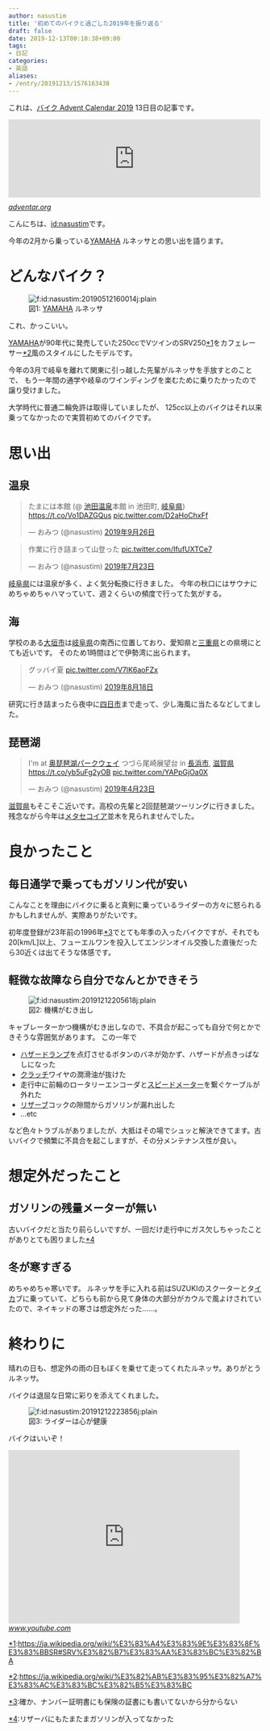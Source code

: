 ```yaml
---
author: nasustim
title: '初めてのバイクと過ごした2019年を振り返る'
draft: false
date: 2019-12-13T00:10:38+09:00
tags:
- 日記
categories:
- 英語
aliases:
- /entry/20191213/1576163438
---
```

<p>これは、<a href="https://adventar.org/calendars/4274">バイク Advent Calendar 2019</a> 13日目の記事です。</p>

<p><iframe src="https://hatenablog-parts.com/embed?url=https%3A%2F%2Fadventar.org%2Fcalendars%2F4274" title="バイク Advent Calendar 2019 - Adventar" class="embed-card embed-webcard" scrolling="no" frameborder="0" style="display: block; width: 100%; height: 155px; max-width: 500px; margin: 10px 0px;"></iframe><cite class="hatena-citation"><a href="https://adventar.org/calendars/4274">adventar.org</a></cite></p>

<p>こんにちは、<a href="http://blog.hatena.ne.jp/nasustim/">id:nasustim</a>です。</p>

<p>今年の2月から乗っている<a class="keyword" href="http://d.hatena.ne.jp/keyword/YAMAHA">YAMAHA</a> ルネッサとの思い出を語ります。</p>

<h1>どんなバイク？</h1>

<p><figure class="figure-image figure-image-fotolife" title="図1: YAMAHA ルネッサ"><span itemscope itemtype="http://schema.org/Photograph"><img loading="lazy" src="/images/20190512160014.jpg" alt="f:id:nasustim:20190512160014j:plain" title="" class="hatena-fotolife" itemprop="image"></span><figcaption>図1: <a class="keyword" href="http://d.hatena.ne.jp/keyword/YAMAHA">YAMAHA</a> ルネッサ</figcaption></figure></p>

<p>これ、かっこいい。</p>

<p><a class="keyword" href="http://d.hatena.ne.jp/keyword/YAMAHA">YAMAHA</a>が90年代に発売していた250ccでVツインのSRV250<a href="#f-e0e5ac4b" name="fn-e0e5ac4b" title="https://ja.wikipedia.org/wiki/%E3%83%A4%E3%83%9E%E3%83%8F%E3%83%BBSR#SRV%E3%82%B7%E3%83%AA%E3%83%BC%E3%82%BA">*1</a>をカフェレーサー<a href="#f-de683bbb" name="fn-de683bbb" title="https://ja.wikipedia.org/wiki/%E3%82%AB%E3%83%95%E3%82%A7%E3%83%AC%E3%83%BC%E3%82%B5%E3%83%BC">*2</a>風のスタイルにしたモデルです。</p>

<p>今年の3月で岐阜を離れて関東に引っ越した先輩がルネッサを手放すとのことで、
もう一年間の通学や岐阜のワインディングを楽むために乗りたかったので譲り受けました。</p>

<p>大学時代に普通二輪免許は取得していましたが、
125cc以上のバイクはそれ以来乗ってなかったので実質初めてのバイクです。</p>

<h1>思い出</h1>

<h2>温泉</h2>

<p><blockquote data-conversation="none" class="twitter-tweet" data-lang="ja"><p lang="ja" dir="ltr">たまには本館 (@ <a class="keyword" href="http://d.hatena.ne.jp/keyword/%C3%D3%C5%C4%B2%B9%C0%F4">池田温泉</a>本館 in 池田町, <a class="keyword" href="http://d.hatena.ne.jp/keyword/%B4%F4%C9%EC%B8%A9">岐阜県</a>) <a href="https://t.co/Vo1DAZGQus">https://t.co/Vo1DAZGQus</a> <a href="https://t.co/D2aHoChxFf">pic.twitter.com/D2aHoChxFf</a></p>&mdash; おみつ (@nasustim) <a href="https://twitter.com/nasustim/status/1177139245967974401?ref_src=twsrc%5Etfw">2019年9月26日</a></blockquote> <script async src="https://platform.twitter.com/widgets.js" charset="utf-8"></script> </p>

<p><blockquote data-conversation="none" class="twitter-tweet" data-lang="ja"><p lang="ja" dir="ltr">作業に行き詰まって山登った <a href="https://t.co/IfufUXTCe7">pic.twitter.com/IfufUXTCe7</a></p>&mdash; おみつ (@nasustim) <a href="https://twitter.com/nasustim/status/1153554685342580736?ref_src=twsrc%5Etfw">2019年7月23日</a></blockquote> <script async src="https://platform.twitter.com/widgets.js" charset="utf-8"></script> </p>

<p><a class="keyword" href="http://d.hatena.ne.jp/keyword/%B4%F4%C9%EC%B8%A9">岐阜県</a>には温泉が多く、よく気分転換に行きました。
今年の秋口にはサウナにめちゃめちゃハマっていて、週２くらいの頻度で行ってた気がする。</p>

<h2>海</h2>

<p>学校のある<a class="keyword" href="http://d.hatena.ne.jp/keyword/%C2%E7%B3%C0%BB%D4">大垣市</a>は<a class="keyword" href="http://d.hatena.ne.jp/keyword/%B4%F4%C9%EC%B8%A9">岐阜県</a>の南西に位置しており、愛知県と<a class="keyword" href="http://d.hatena.ne.jp/keyword/%BB%B0%BD%C5%B8%A9">三重県</a>との県境にとても近いです。
そのため1時間ほどで伊勢湾に出られます。</p>

<p><blockquote data-conversation="none" class="twitter-tweet" data-lang="ja"><p lang="ja" dir="ltr">グッバイ夏 <a href="https://t.co/V7lK6aoFZx">pic.twitter.com/V7lK6aoFZx</a></p>&mdash; おみつ (@nasustim) <a href="https://twitter.com/nasustim/status/1163098534146482176?ref_src=twsrc%5Etfw">2019年8月18日</a></blockquote> <script async src="https://platform.twitter.com/widgets.js" charset="utf-8"></script> </p>

<p>研究に行き詰まったら夜中に<a class="keyword" href="http://d.hatena.ne.jp/keyword/%BB%CD%C6%FC%BB%D4">四日市</a>まで走って、少し海風に当たるなどしてました。</p>

<h2>琵琶湖</h2>

<p><blockquote data-conversation="none" class="twitter-tweet" data-lang="ja"><p lang="ja" dir="ltr">I&#39;m at <a class="keyword" href="http://d.hatena.ne.jp/keyword/%B1%FC%C8%FC%C7%CA%B8%D0%A5%D1%A1%BC%A5%AF%A5%A6%A5%A7%A5%A4">奥琵琶湖パークウェイ</a> つづら尾崎展望台 in <a class="keyword" href="http://d.hatena.ne.jp/keyword/%C4%B9%C9%CD%BB%D4">長浜市</a>, <a class="keyword" href="http://d.hatena.ne.jp/keyword/%BC%A2%B2%EC%B8%A9">滋賀県</a> <a href="https://t.co/yb5uFg2yOB">https://t.co/yb5uFg2yOB</a> <a href="https://t.co/YAPpGjOa0X">pic.twitter.com/YAPpGjOa0X</a></p>&mdash; おみつ (@nasustim) <a href="https://twitter.com/nasustim/status/1120544991984672768?ref_src=twsrc%5Etfw">2019年4月23日</a></blockquote> <script async src="https://platform.twitter.com/widgets.js" charset="utf-8"></script> </p>

<p><a class="keyword" href="http://d.hatena.ne.jp/keyword/%BC%A2%B2%EC%B8%A9">滋賀県</a>もそこそこ近いです。高校の先輩と2回琵琶湖ツーリングに行きました。残念ながら今年は<a class="keyword" href="http://d.hatena.ne.jp/keyword/%A5%E1%A5%BF%A5%BB%A5%B3%A5%A4%A5%A2">メタセコイア</a>並木を見られませんでした。</p>

<h1>良かったこと</h1>

<h2>毎日通学で乗ってもガソリン代が安い</h2>

<p>こんなことを理由にバイクに乗ると真剣に乗っているライダーの方々に怒られるかもしれませんが、実際ありがたいです。</p>

<p>初年度登録が23年前の1996年<a href="#f-c5d1cb83" name="fn-c5d1cb83" title="確か、ナンバー証明書にも保険の証書にも書いてないから分からない">*3</a>でとても年季の入ったバイクですが、それでも20[km/L]以上、フューエルワンを投入してエンジンオイル交換した直後だったら30近くは出てそうな体感です。</p>

<h2>軽微な故障なら自分でなんとかできそう</h2>

<p><figure class="figure-image figure-image-fotolife" title="図2: 機構がむき出し"><span itemscope itemtype="http://schema.org/Photograph"><img loading="lazy" src="/images/20191212205618.jpg" alt="f:id:nasustim:20191212205618j:plain" title="" class="hatena-fotolife" itemprop="image"></span><figcaption>図2: 機構がむき出し</figcaption></figure></p>

<p>キャブレーターかつ機構がむき出しなので、不具合が起こっても自分で何とかできそうな雰囲気があります。
この一年で</p>

<ul>
<li><a class="keyword" href="http://d.hatena.ne.jp/keyword/%A5%CF%A5%B6%A1%BC%A5%C9%A5%E9%A5%F3%A5%D7">ハザードランプ</a>を点灯させるボタンのバネが効かず、ハザードが点きっぱなしになった</li>
<li><a class="keyword" href="http://d.hatena.ne.jp/keyword/%A5%AF%A5%E9%A5%C3%A5%C1">クラッチ</a>ワイヤの潤滑油が抜けた</li>
<li>走行中に前輪のロータリーエンコーダと<a class="keyword" href="http://d.hatena.ne.jp/keyword/%A5%B9%A5%D4%A1%BC%A5%C9%A5%E1%A1%BC%A5%BF%A1%BC">スピードメーター</a>を繋ぐケーブルが外れた</li>
<li><a class="keyword" href="http://d.hatena.ne.jp/keyword/%A5%EA%A5%B6%A1%BC%A5%D6">リザーブ</a>コックの隙間からガソリンが漏れ出した</li>
<li>...etc</li>
</ul>


<p>など色々トラブルがありましたが、大抵はその場でシュッと解決できてます。古いバイクで頻繁に不具合を起こしますが、その分メンテナンス性が良い。</p>

<h1>想定外だったこと</h1>

<h2>ガソリンの残量メーターが無い</h2>

<p>古いバイクだと当たり前らしいですが、一回だけ走行中にガス欠しちゃったことがありとても困りました<a href="#f-139f5003" name="fn-139f5003" title="リザーバにもたまたまガソリンが入ってなかった">*4</a></p>

<h2>冬が寒すぎる</h2>

<p>めちゃめちゃ寒いです。
ルネッサを手に入れる前はSUZUKIのスクーターとタ<a class="keyword" href="http://d.hatena.ne.jp/keyword/%A5%A4%A5%AB">イカ</a>ブに乗っていて、どちらも前から見て身体の大部分がカウルで風よけされていたので、ネイキッドの寒さは想定外だった......。</p>

<h1>終わりに</h1>

<p>晴れの日も、想定外の雨の日もぼくを乗せて走ってくれたルネッサ。ありがとうルネッサ。</p>

<p>バイクは退屈な日常に彩りを添えてくれました。</p>

<p><figure class="figure-image figure-image-fotolife" title="図3: ライダーは心が健康"><span itemscope itemtype="http://schema.org/Photograph"><img loading="lazy" src="/images/20191212223856.jpg" alt="f:id:nasustim:20191212223856j:plain" title="" class="hatena-fotolife" itemprop="image"></span><figcaption>図3: ライダーは心が健康</figcaption></figure></p>

<p>バイクはいいぞ！</p>

<p><iframe width="459" height="344" src="https://www.youtube.com/embed/DZ2TCZJ2lKM?feature=oembed" frameborder="0" allow="accelerometer; autoplay; clipboard-write; encrypted-media; gyroscope; picture-in-picture" allowfullscreen></iframe><cite class="hatena-citation"><a href="https://www.youtube.com/watch?v=DZ2TCZJ2lKM">www.youtube.com</a></cite></p>
<div class="footnote">
<p class="footnote"><a href="#fn-e0e5ac4b" name="f-e0e5ac4b" class="footnote-number">*1</a><span class="footnote-delimiter">:</span><span class="footnote-text"><a href="https://ja.wikipedia.org/wiki/%E3%83%A4%E3%83%9E%E3%83%8F%E3%83%BBSR#SRV%E3%82%B7%E3%83%AA%E3%83%BC%E3%82%BA">https://ja.wikipedia.org/wiki/%E3%83%A4%E3%83%9E%E3%83%8F%E3%83%BBSR#SRV%E3%82%B7%E3%83%AA%E3%83%BC%E3%82%BA</a></span></p>
<p class="footnote"><a href="#fn-de683bbb" name="f-de683bbb" class="footnote-number">*2</a><span class="footnote-delimiter">:</span><span class="footnote-text"><a href="https://ja.wikipedia.org/wiki/%E3%82%AB%E3%83%95%E3%82%A7%E3%83%AC%E3%83%BC%E3%82%B5%E3%83%BC">https://ja.wikipedia.org/wiki/%E3%82%AB%E3%83%95%E3%82%A7%E3%83%AC%E3%83%BC%E3%82%B5%E3%83%BC</a></span></p>
<p class="footnote"><a href="#fn-c5d1cb83" name="f-c5d1cb83" class="footnote-number">*3</a><span class="footnote-delimiter">:</span><span class="footnote-text">確か、ナンバー証明書にも保険の証書にも書いてないから分からない</span></p>
<p class="footnote"><a href="#fn-139f5003" name="f-139f5003" class="footnote-number">*4</a><span class="footnote-delimiter">:</span><span class="footnote-text">リザーバにもたまたまガソリンが入ってなかった</span></p>
</div>
